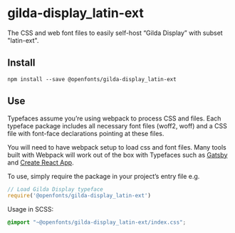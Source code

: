 
# gilda-display_latin-ext

The CSS and web font files to easily self-host “Gilda Display” with subset "latin-ext".

## Install

`npm install --save @openfonts/gilda-display_latin-ext`

## Use

Typefaces assume you’re using webpack to process CSS and files. Each typeface
package includes all necessary font files (woff2, woff) and a CSS file with
font-face declarations pointing at these files.

You will need to have webpack setup to load css and font files. Many tools built
with Webpack will work out of the box with Typefaces such as [Gatsby](https://github.com/gatsbyjs/gatsby)
and [Create React App](https://github.com/facebookincubator/create-react-app).

To use, simply require the package in your project’s entry file e.g.

```javascript
// Load Gilda Display typeface
require('@openfonts/gilda-display_latin-ext')
```

Usage in SCSS:
```scss
@import "~@openfonts/gilda-display_latin-ext/index.css";
```

